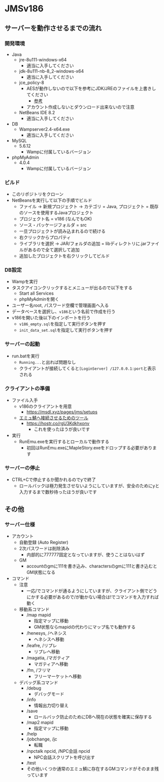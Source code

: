 # JMSv186
## サーバーを動作させるまでの流れ
### 開発環境
+ Java
    + jre-8u111-windows-x64
        + 適当に入手してください
    + jdk-8u111-nb-8_2-windows-x64
        + 適当に入手してください
    + jce_policy-8
        + AESが動作しないので以下を参考にJDK/JREのファイルを上書きしてください
            + [参考](https://qiita.com/mizuki_takahashi/items/cc26a7fd51aa04396e92)
        + アカウント作成しないとダウンロード出来ないので注意
    + NetBeans IDE 8.2
        + 適当に入手してください
+ DB
    + Wampserver2.4-x64.exe
        + 適当に入手してください
+ MySQL
    + 5.6.12
        + Wampに付属しているバージョン
+ phpMyAdmin
    + 4.0.4
        + Wampに付属しているバージョン

### ビルド
+ このリポジトリをクローン
+ NetBeansを実行して以下の手順でビルド
    + ファイル -> 新規プロジェクト -> カテゴリ = Java, プロジェクト = 既存のソースを使用するJavaプロジェクト
    + プロジェクト名 = v186 (なんでもOK)
    + ソース・パッケージフォルダ = src
    + 一旦プロジェクトが読み込まれるので続ける
    + 右クリックからプロパティ
    + ライブラリを選択 -> JAR/フォルダの追加 = libディレクトリに.jarファイルがあるので全て選択して追加
    + 追加したプロジェクトを右クリックしてビルド

### DB設定
+ Wampを実行
+ タスクアイコンクリックするとメニューが出るので以下をする
    + Start all Services
    + phpMyAdminを開く
+ ユーザー名root, パスワード空欄で管理画面へ入る
+ データベースを選択し、`v186`という名前で作成を行う
+ v186を開いた後以下のインポートを行う
    + `v186_empty.sql`を指定して実行ボタンを押す
    + `init_data_set.sql`を指定して実行ボタンを押す

### サーバーの起動
+ run.batを実行
    + `Running...`と出れば問題なし
    + クライアントが接続してくると`[LoginServer] /127.0.0.1:port`と表示される

### クライアントの準備
+ ファイル入手
    + v186のクライアントを用意
        + https://msdl.xyz/pages/jms/setups
    + [エミュ鯖へ接続させるためのツール](https://github.com/Riremito/RunEmu/releases)
        + https://hostr.co/rgU3Kdkhxonv
            + これを使ったほうが良いです
+ 実行
    + RunEmu.exeを実行するとローカルで動作する
        + 初回はRunEmu.exeにMapleStory.exeをドロップする必要があります

### サーバーの停止
+ CTRL+Cで停止するか聞かれるのでyで終了
    + ロールバックは極力発生させないようにしていますが、安全のためにyと入力するまで数秒待ったほうが良いです

## その他
### サーバー仕様
+ アカウント
    + 自動登録 (Auto Register)
    + 2次パスワードは削除済み
        + 内部的に777777固定となっていますが、使うことはないはず
    + GM
        + accountのgmに111を書き込み、charactersのgmに111と書き込むとGM状態になる
+ コマンド
    + 注意
        + 一応/でコマンドが通るようにしていますが、クライアント側でどうにかする必要があるので/が動かない場合は!でコマンドを入力すれば動く
    + 移動系コマンド
        + /map mapid
            + 指定マップに移動
            + GM状態ならmapidの代わりにマップ名でも動作する
        + /henesys, /ヘネシス
            + ヘネシスへ移動
        + /leafre, /リプレ
            + リプレへ移動
        + /magatia, /マガティア
            + マガティアへ移動
        + /fm, /フリマ
            + フリーマーケットへ移動
    + デバッグ系コマンド
        + /debug
            + デバッグモード
        + /info
            + 情報出力切り替え
        + /save
            + ロールバック防止のためにDBへ現在の状態を確実に保存する
        + /map2 mapid
            + 指定マップに移動
        + /help
        + /jobchange, /jc
            + 転職
        + /npctalk npcid, /NPC会話 npcid
            + NPC会話スクリプトを呼び出す
        + /test
        + その他いくつか通常のエミュ鯖に存在するGMコマンドがそのまま残っています